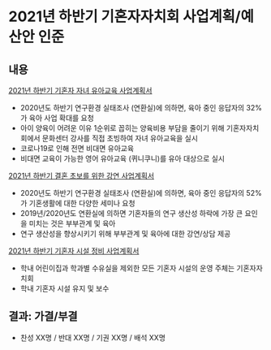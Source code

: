 2021년 하반기 기혼자자치회 사업계획/예산안 인준
===

## 내용
[2021년 하반기 기혼자 자녀 유아교육 사업계획서](2021년-하반기-기혼자-자녀-유아교육-사업계획서.md)
- 2020년도 하반기 연구환경 실태조사 (연환실)에 의하면, 육아 중인 응답자의 32%가 육아 사업 확대를 요청
- 아이 양육이 어려운 이유 1순위로 꼽히는 양육비용 부담을 줄이기 위해 기혼자자치회에서 문화센터 강사를 직접 초빙하여 자녀 유아교육을 실시
- 코로나19로 인해 전면 비대면 유아교육
- 비대면 교육이 가능한 영어 유아교육 (퀴니쿠니)를 유아 대상으로 실시

[2021년 하반기 결혼 초보를 위한 강연 사업계획서](2021년-하반기-결혼-초보를-위한-강연-사업계획서.md)
- 2020년도 하반기 연구환경 실태조사 (연환실)에 의하면, 육아 중인 응답자의 52%가 기혼생활에 대한 다양한 세미나 요청
- 2019년/2020년도 연환실에 의하면 기혼자들의 연구 생산성 하락에 가장 큰 요인을 미치는 것은 부부관계 및 육아
- 연구 생산성을 향상시키기 위해 부부관계 및 육아에 대한 강연/상담 제공

[2021년 하반기 기혼자 시설 정비 사업계획서](2021년-하반기-기혼자-시설-정비-사업계획서.md)
- 학내 어린이집과 학과별 수유실을 제외한 모든 기혼자 시설의 운영 주체는 기혼자자치회
- 학내 기혼자 시설 유지 및 보수

## 결과: 가결/부결
- 찬성 XX명 / 반대 XX명 / 기권 XX명 / 배석 XX명
